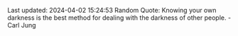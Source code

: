 Last updated: 2024-04-02 15:24:53
Random Quote: Knowing your own darkness is the best method for dealing with the darkness of other people. - Carl Jung